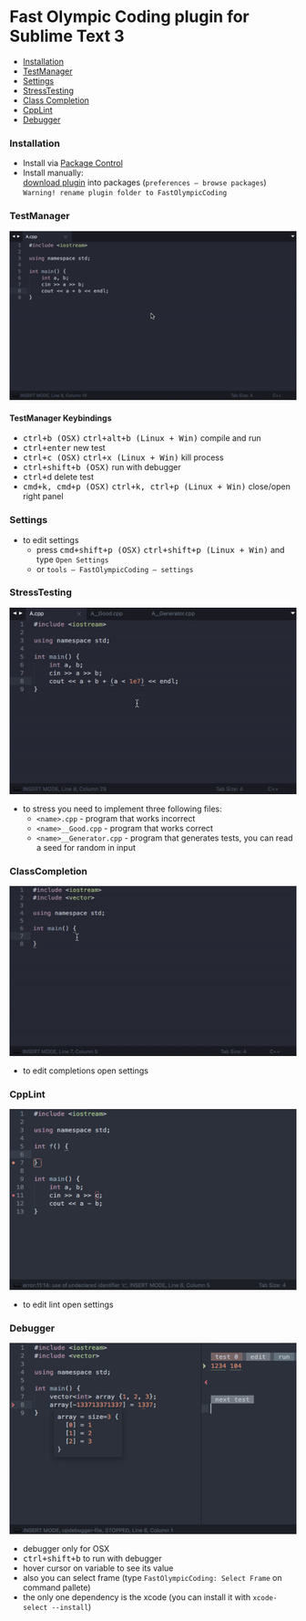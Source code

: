 Fast Olympic Coding plugin for Sublime Text 3
================
 * [Installation](#installation)
 * [TestManager](#testmanager)
 * [Settings](#settings)
 * [StressTesting](*stresstesting)
 * [Class Completion](#classcompletion)
 * [CppLint](#cpplint)
 * [Debugger](#debugger)
 
### Installation
 * Install via [Package Control](https://packagecontrol.io/packages/CppFastOlympicCoding)
 * Install manually:<br>
       [download plugin](https://github.com/Jatana/FastOlympicCoding/archive/master.zip) into packages (`preferences — browse packages`)<br>
       `Warning! rename plugin folder to FastOlympicCoding`

### TestManager
 ![TestManager](ScreenShots/TestManager.gif)
#### TestManager Keybindings
 * <kbd>ctrl+b (OSX)</kbd> <kbd>ctrl+alt+b (Linux + Win)</kbd> compile and run
 * <kbd>ctrl+enter</kbd> new test
 * <kbd>ctrl+c (OSX)</kbd>  <kbd>ctrl+x (Linux + Win)</kbd> kill process
 * <kbd>ctrl+shift+b (OSX)</kbd> run with debugger
 * <kbd>ctrl+d</kbd> delete test
 * <kbd>cmd+k, cmd+p (OSX)</kbd> <kbd>ctrl+k, ctrl+p (Linux + Win)</kbd> close/open right panel

### Settings
 * to edit settings
   * press <kbd>cmd+shift+p (OSX)</kbd> <kbd>ctrl+shift+p (Linux + Win)</kbd> and type `Open Settings`
   * or `tools — FastOlympicCoding — settings`

### StressTesting
 ![StressTesting](ScreenShots/Stress.gif)
 
 * to stress you need to implement three following files:
   * `<name>.cpp` - program that works incorrect
   * `<name>__Good.cpp` - program that works correct
   * `<name>__Generator.cpp` - program that generates tests, you can read a seed for random in input

### ClassCompletion
 ![ClassCompletion](ScreenShots/ClassComplete.gif)

 * to edit completions open settings

### CppLint
 ![CppLint](ScreenShots/CppLint.png)
 
 * to edit lint open settings
 
### Debugger
 ![Debugger](ScreenShots/Debugger.png)

 * debugger only for OSX
 * <kbd>ctrl+shift+b</kbd> to run with debugger
 * hover cursor on variable to see its value
 * also you can select frame (type `FastOlympicCoding: Select Frame` on command pallete)
 * the only one dependency is the xcode (you can install it with `xcode-select --install`)

